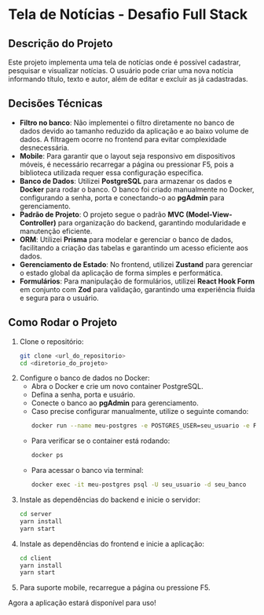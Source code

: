# Tela de Notícias - Desafio Full Stack

## Descrição do Projeto

Este projeto implementa uma tela de notícias onde é possível cadastrar, pesquisar e visualizar notícias. O usuário pode criar uma nova notícia informando título, texto e autor, além de editar e excluir as já cadastradas.

## Decisões Técnicas

- **Filtro no banco**: Não implementei o filtro diretamente no banco de dados devido ao tamanho reduzido da aplicação e ao baixo volume de dados. A filtragem ocorre no frontend para evitar complexidade desnecessária.
- **Mobile**: Para garantir que o layout seja responsivo em dispositivos móveis, é necessário recarregar a página ou pressionar F5, pois a biblioteca utilizada requer essa configuração específica.
- **Banco de Dados**: Utilizei **PostgreSQL** para armazenar os dados e **Docker** para rodar o banco. O banco foi criado manualmente no Docker, configurando a senha, porta e conectando-o ao **pgAdmin** para gerenciamento.
- **Padrão de Projeto**: O projeto segue o padrão **MVC (Model-View-Controller)** para organização do backend, garantindo modularidade e manutenção eficiente.
- **ORM**: Utilizei **Prisma** para modelar e gerenciar o banco de dados, facilitando a criação das tabelas e garantindo um acesso eficiente aos dados.
- **Gerenciamento de Estado**: No frontend, utilizei **Zustand** para gerenciar o estado global da aplicação de forma simples e performática.
- **Formulários**: Para manipulação de formulários, utilizei **React Hook Form** em conjunto com **Zod** para validação, garantindo uma experiência fluida e segura para o usuário.

## Como Rodar o Projeto

1. Clone o repositório:
   ```bash
   git clone <url_do_repositorio>
   cd <diretorio_do_projeto>
   ```
2. Configure o banco de dados no Docker:
   - Abra o Docker e crie um novo container PostgreSQL.
   - Defina a senha, porta e usuário.
   - Conecte o banco ao **pgAdmin** para gerenciamento.
   - Caso precise configurar manualmente, utilize o seguinte comando:
     ```bash
     docker run --name meu-postgres -e POSTGRES_USER=seu_usuario -e POSTGRES_PASSWORD=sua_senha -e POSTGRES_DB=seu_banco -p 5432:5432 -d postgres
     ```
   - Para verificar se o container está rodando:
     ```bash
     docker ps
     ```
   - Para acessar o banco via terminal:
     ```bash
     docker exec -it meu-postgres psql -U seu_usuario -d seu_banco
     ```
3. Instale as dependências do backend e inicie o servidor:
   ```bash
   cd server
   yarn install
   yarn start
   ```
4. Instale as dependências do frontend e inicie a aplicação:
   ```bash
   cd client
   yarn install
   yarn start
   ```
5. Para suporte mobile, recarregue a página ou pressione F5.

Agora a aplicação estará disponível para uso!
